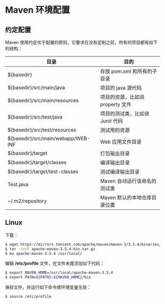 # Maven 环境配置

## 约定配置

Maven 使用约定优于配置的原则，它要求在没有定制之前，所有的项目都有如下的结构：

| 目录                               | 目的                             |
| ---------------------------------- | -------------------------------- |
| ${basedir}                         | 存放 pom.xml 和所有的子目录      |
| ${basedir}/src/main/java           | 项目的 java 源代码               |
| ${basedir}/src/main/resources      | 项目的资源，比如说 property 文件 |
| ${basedir}/src/test/java           | 项目的测试类，比如说 Junit 代码  |
| ${basedir}/src/test/resources      | 测试用的资源                     |
| ${basedir}/src/main/webapp/WEB-INF | Web 应用文件目录                 |
| ${basedir}/target                  | 打包输出目录                     |
| ${basedir}/target/classes          | 编译输出目录                     |
| ${basedir}/target/test-classes     | 测试编译输出目录                 |
| Test.java                          | Maven 自动运行该命名的测试类     |
| ~/.m2/repository                   | Maven 默认的本地仓库目录位置     |

## Linux

下载：

```sh
$ wget https://mirrors.tencent.com/apache/maven/maven-3/3.5.4/binaries/apache-maven-3.5.4-bin.tar.gz
$ tar -zxvf apache-maven-3.5.4-bin.tar.gz
$ mv apache-maven-3.5.4 /usr/local/
```

编辑 **/etc/profile** 文件，在文件末尾添加如下代码：

```sh
$ export MAVEN_HOME=/usr/local/apache-maven-3.5.4
$ export PATH=${PATH}:${MAVEN_HOME}/bin
```

保存文件，并运行如下命令使环境变量生效：

```sh
$ source /etc/profile
```


